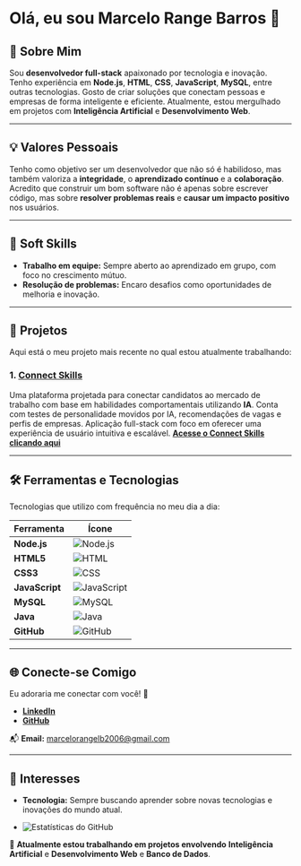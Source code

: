 # Olá, eu sou Marcelo Range Barros 👋

## 🌱 Sobre Mim
Sou **desenvolvedor full-stack** apaixonado por tecnologia e inovação. Tenho experiência em **Node.js**, **HTML**, **CSS**, **JavaScript**, **MySQL**, entre outras tecnologias. Gosto de criar soluções que conectam pessoas e empresas de forma inteligente e eficiente. Atualmente, estou mergulhado em projetos com **Inteligência Artificial** e **Desenvolvimento Web**.

---

## 💡 **Valores Pessoais**
Tenho como objetivo ser um desenvolvedor que não só é habilidoso, mas também valoriza a **integridade**, o **aprendizado contínuo** e a **colaboração**. Acredito que construir um bom software não é apenas sobre escrever código, mas sobre **resolver problemas reais** e **causar um impacto positivo** nos usuários.

---
## 🌟 **Soft Skills**

- **Trabalho em equipe:** Sempre aberto ao aprendizado em grupo, com foco no crescimento mútuo.
- **Resolução de problemas:** Encaro desafios como oportunidades de melhoria e inovação.

---

## 🚀 **Projetos**

Aqui está o meu projeto mais recente no qual estou atualmente trabalhando:

### 1. **[Connect Skills](https://connectskills.com.br)**
Uma plataforma projetada para conectar candidatos ao mercado de trabalho com base em habilidades comportamentais utilizando **IA**.
Conta com testes de personalidade movidos por IA, recomendações de vagas e perfis de empresas.
Aplicação full-stack com foco em oferecer uma experiência de usuário intuitiva e escalável.
[**Acesse o Connect Skills clicando aqui**](https://connectskills.com.br)


---

## 🛠️ **Ferramentas e Tecnologias**

Tecnologias que utilizo com frequência no meu dia a dia:

| Ferramenta | Ícone |
|------------|-------|
| **Node.js** | ![Node.js](https://img.shields.io/badge/-Node.js-68A063?style=flat&logo=node.js&logoColor=white) |
| **HTML5** | ![HTML](https://img.shields.io/badge/-HTML5-E34F26?style=flat&logo=html5&logoColor=white) |
| **CSS3** | ![CSS](https://img.shields.io/badge/-CSS3-1572B6?style=flat&logo=css3&logoColor=white) |
| **JavaScript** | ![JavaScript](https://img.shields.io/badge/-JavaScript-F7DF1E?style=flat&logo=javascript&logoColor=black) |
| **MySQL** | ![MySQL](https://img.shields.io/badge/-MySQL-4479A1?style=flat&logo=mysql&logoColor=white) |
| **Java** | ![Java](https://img.shields.io/badge/-Java-007396?style=flat&logo=java&logoColor=white) |
| **GitHub** | ![GitHub](https://img.shields.io/badge/-GitHub-181717?style=flat&logo=github&logoColor=white) |

---

## 🌐 **Conecte-se Comigo**

Eu adoraria me conectar com você! 🚀

- **[LinkedIn](https://www.linkedin.com/in/marcelorangebarros/)**
- **[GitHub](https://github.com/Marcelo844)**

📬 **Email:** marcelorangelb2006@gmail.com

---

## 🎯 **Interesses**

- **Tecnologia:** Sempre buscando aprender sobre novas tecnologias e inovações do mundo atual.

- ![Estatísticas do GitHub](https://github-readme-stats.vercel.app/api?username=Marcelo844&show_icons=true&hide_title=true&count_private=true&hide=prs&theme=radical)

🔭 **Atualmente estou trabalhando em projetos envolvendo** **Inteligência Artificial** e **Desenvolvimento Web** e **Banco de Dados**.

